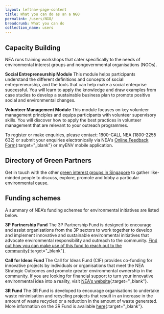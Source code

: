```yaml
---
layout: leftnav-page-content
title: What you can do as an a NGO
permalink: /users/NGO/
breadcrumb: What you can do 
collection_name: users
---
```


## Capacity Building
NEA runs training workshops that cater specifically to the needs of environmental interest groups and nongovernmental organisations (NGOs).

**Social Entrepreneurship Module**
This module helps participants understand the different definitions and concepts of social entrepreneurship, and the tools that can help make a
social enterprise successful. You will learn to apply the knowledge and draw examples from case studies to develop a sustainable business plan
to promote positive social and environmental changes.

**Volunteer Management Module**
This module focuses on key volunteer management principles and equips participants with volunteer supervisory skills. You will discover how to
apply the best practices in volunteer management that are relevant to your outreach programmes.

To register or make enquiries, please contact: 1800-CALL NEA (1800-2255 632) or submit your enquiries electronically via NEA's [Online Feedback Form](https://www.nea.gov.sg/corporate-functions/feedback){:target="_blank"}  or myENV mobile application.


## Directory of Green Partners
Get in touch with the other [green interest groups in Singapore](/green-groups-in-singapore/) to gather like-minded people to discuss, explore, promote and lobby a particular environmental
cause.


## Funding schemes

A summary of NEA’s funding schemes for environmental initiatives are listed below.

**3P Partnership Fund**
The 3P Partnership Fund is designed to encourage and assist organisations from the 3P sectors to work together to develop and
implement innovative and sustainable environmental initiatives that advocate environmental responsibility and outreach to the
community. [Find out how you can make use of this fund to reach out to the community](https://www.nea.gov.sg/programmes-grants/grants-and-awards/3p-partnership-fund){:target="_blank"}.

**Call for Ideas Fund**
The Call for Ideas Fund (CIF) provides co-funding for innovative projects by individuals or organisations that meet the NEA
Strategic Outcomes and promote greater environmental ownership in the community. If you are looking for financial support to turn
your innovative environmental idea into a reality, visit [NEA's website](https://www.nea.gov.sg/programmes-grants/grants-and-awards/call-for-ideas-fund){:target="_blank"}.

**3R Fund**
The 3R Fund is developed to encourage organisations to undertake waste minimisation and recycling projects that result in an increase
in the amount of waste recycled or a reduction in the amount of waste generated. More information on the 3R Fund is available [here](https://www.nea.gov.sg/programmes-grants/grants-and-awards/3r-fund){:target="_blank"}.


